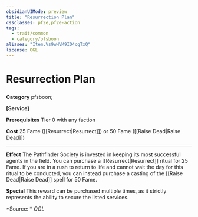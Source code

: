 ```yaml
---
obsidianUIMode: preview
title: "Resurrection Plan"
cssclasses: pf2e,pf2e-action
tags:
  - trait/common
  - category/pfsboon
aliases: "Item.Vs9wHVM9IO4cgTxQ"
license: OGL
---
```

# Resurrection Plan

### 

**Category** pfsboon; 




**\[Service\]**

**Prerequisites** Tier 0 with any faction

**Cost** 25 Fame ([[Resurrect|Resurrect]]) or 50 Fame ([[Raise Dead|Raise Dead]])

* * *

**Effect** The Pathfinder Society is invested in keeping its most successful agents in the field. You can purchase a [[Resurrect|Resurrect]] ritual for 25 Fame. If you are in a rush to return to life and cannot wait the day for this ritual to be conducted, you can instead purchase a casting of the [[Raise Dead|Raise Dead]] spell for 50 Fame.

**Special** This reward can be purchased multiple times, as it strictly represents the ability to secure the listed services.

*Source: *
*OGL*